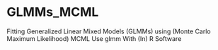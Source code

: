 # GLMMs_MCML
Fitting Generalized Linear Mixed Models (GLMMs) using (Monte Carlo Maximum Likelihood) MCML Use glmm With (In) R Software
